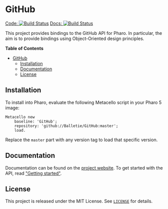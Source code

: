 GitHub
======
[Code: ![Build Status](https://travis-ci.org/Balletie/GitHub.svg?branch=master)](https://travis-ci.org/Balletie/GitHub)
[Docs: ![Build Status](https://travis-ci.org/Balletie/GitHub.svg?branch=docs)](https://travis-ci.org/Balletie/GitHub)

This project provides bindings to the GitHub API for Pharo. In particular, the aim is to provide bindings using Object-Oriented design principles.

<!-- markdown-toc start - Don't edit this section. Run M-x markdown-toc-generate-toc again -->
**Table of Contents**

- [GitHub](#github)
    - [Installation](#installation)
    - [Documentation](#documentation)
    - [License](#license)

<!-- markdown-toc end -->

## Installation

To install into Pharo, evaluate the following Metacello script in your Pharo 5 image:

```Smalltalk
Metacello new
	baseline: 'GitHub';
	repository: 'github://Balletie/GitHub:master';
	load.
```

Replace the `master` part with any version tag to load that specific version.

## Documentation

Documentation can be found on the [project website](https://balletie.github.io/GitHub). To get started with the API, read ["Getting started"](http://balletie.github.io/GitHub/getting-started.html).

## License

This project is released under the MIT License. See [`LICENSE`](./LICENSE) for details.

